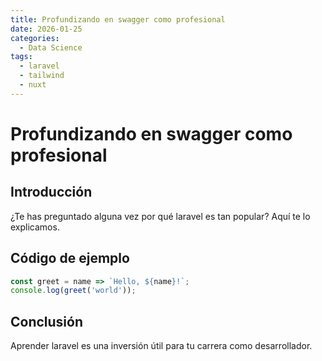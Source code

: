 ```yaml
---
title: Profundizando en swagger como profesional
date: 2026-01-25
categories:
  - Data Science
tags:
  - laravel
  - tailwind
  - nuxt
---
```


# Profundizando en swagger como profesional

## Introducción

¿Te has preguntado alguna vez por qué laravel es tan popular? Aquí te lo explicamos.

## Código de ejemplo

```javascript
const greet = name => `Hello, ${name}!`;
console.log(greet('world'));
```

## Conclusión

Aprender laravel es una inversión útil para tu carrera como desarrollador.